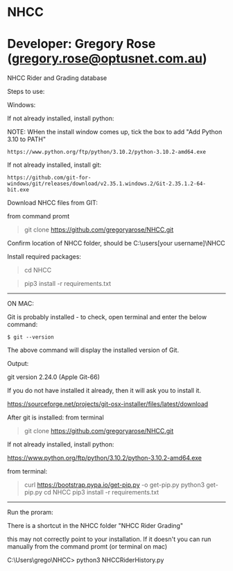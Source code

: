 # NHCC

# Developer: Gregory Rose (gregory.rose@optusnet.com.au)

NHCC Rider and Grading database

Steps to use:


Windows:


If not already installed, install python:

NOTE: WHen the install window comes up, tick the box to add "Add Python 3.10 to PATH"
	
	https://www.python.org/ftp/python/3.10.2/python-3.10.2-amd64.exe

If not already installed, install git:

	https://github.com/git-for-windows/git/releases/download/v2.35.1.windows.2/Git-2.35.1.2-64-bit.exe

Download NHCC files from GIT:

from command promt
> git clone https://github.com/gregoryarose/NHCC.git

Confirm location of NHCC folder, should be C:\users\[your username]\NHCC


Install required packages:
>cd NHCC

> pip3 install -r requirements.txt 

 
*************************************************************************************

ON MAC:

Git is probably installed - to check, open terminal and enter the below command:

    $ git --version  

The above command will display the installed version of Git.

Output:

git version 2.24.0 (Apple Git-66)

If you do not have installed it already, then it will ask you to install it.

https://sourceforge.net/projects/git-osx-installer/files/latest/download


After git is installed:
from terminal 
> git clone https://github.com/gregoryarose/NHCC.git

If not already installed, install python:

https://www.python.org/ftp/python/3.10.2/python-3.10.2-amd64.exe

from terminal:

> curl https://bootstrap.pypa.io/get-pip.py -o get-pip.py
> python3 get-pip.py
> cd NHCC
> pip3 install -r requirements.txt


********************************************************************************


Run the proram:

There is a shortcut in the NHCC folder "NHCC Rider Grading"

this may not correctly point to your installation.  If it doesn't you can run manually from the command promt (or terminal on mac)

C:\Users\grego\NHCC> python3 NHCCRiderHistory.py



